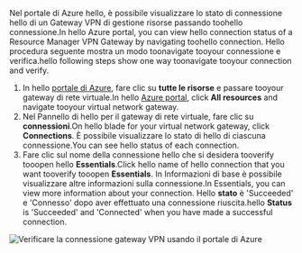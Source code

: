<span data-ttu-id="d9fae-101">Nel portale di Azure hello, è possibile visualizzare lo stato di connessione hello di un Gateway VPN di gestione risorse passando toohello connessione.</span><span class="sxs-lookup"><span data-stu-id="d9fae-101">In hello Azure portal, you can view hello connection status of a Resource Manager VPN Gateway by navigating toohello connection.</span></span> <span data-ttu-id="d9fae-102">Hello procedura seguente mostra un modo toonavigate tooyour connessione e verifica.</span><span class="sxs-lookup"><span data-stu-id="d9fae-102">hello following steps show one way toonavigate tooyour connection and verify.</span></span>

1. <span data-ttu-id="d9fae-103">In hello [portale di Azure](http://portal.azure.com), fare clic su **tutte le risorse** e passare tooyour gateway di rete virtuale.</span><span class="sxs-lookup"><span data-stu-id="d9fae-103">In hello [Azure portal](http://portal.azure.com), click **All resources** and navigate tooyour virtual network gateway.</span></span>
2. <span data-ttu-id="d9fae-104">Nel Pannello di hello per il gateway di rete virtuale, fare clic su **connessioni**.</span><span class="sxs-lookup"><span data-stu-id="d9fae-104">On hello blade for your virtual network gateway, click **Connections**.</span></span> <span data-ttu-id="d9fae-105">È possibile visualizzare lo stato di hello di ciascuna connessione.</span><span class="sxs-lookup"><span data-stu-id="d9fae-105">You can see hello status of each connection.</span></span>
3. <span data-ttu-id="d9fae-106">Fare clic sul nome della connessione hello che si desidera tooverify tooopen hello **Essentials**.</span><span class="sxs-lookup"><span data-stu-id="d9fae-106">Click hello name of hello connection that you want tooverify tooopen **Essentials**.</span></span> <span data-ttu-id="d9fae-107">In Informazioni di base è possibile visualizzare altre informazioni sulla connessione.</span><span class="sxs-lookup"><span data-stu-id="d9fae-107">In Essentials, you can view more information about your connection.</span></span> <span data-ttu-id="d9fae-108">Hello **stato** è 'Succeeded' e 'Connesso' dopo aver effettuato una connessione riuscita.</span><span class="sxs-lookup"><span data-stu-id="d9fae-108">hello **Status** is 'Succeeded' and 'Connected' when you have made a successful connection.</span></span>

  ![Verificare la connessione gateway VPN usando il portale di Azure](./media/vpn-gateway-verify-connection-portal-rm-include/connectionsucceeded.png)